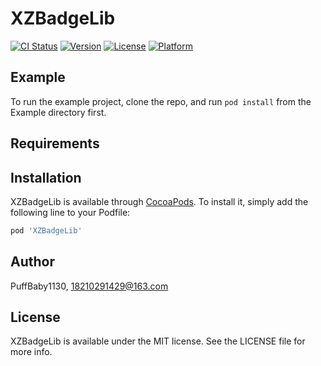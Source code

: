# XZBadgeLib

[![CI Status](http://img.shields.io/travis/PuffBaby1130/XZBadgeLib.svg?style=flat)](https://travis-ci.org/PuffBaby1130/XZBadgeLib)
[![Version](https://img.shields.io/cocoapods/v/XZBadgeLib.svg?style=flat)](http://cocoapods.org/pods/XZBadgeLib)
[![License](https://img.shields.io/cocoapods/l/XZBadgeLib.svg?style=flat)](http://cocoapods.org/pods/XZBadgeLib)
[![Platform](https://img.shields.io/cocoapods/p/XZBadgeLib.svg?style=flat)](http://cocoapods.org/pods/XZBadgeLib)

## Example

To run the example project, clone the repo, and run `pod install` from the Example directory first.

## Requirements

## Installation

XZBadgeLib is available through [CocoaPods](http://cocoapods.org). To install
it, simply add the following line to your Podfile:

```ruby
pod 'XZBadgeLib'
```

## Author

PuffBaby1130, 18210291429@163.com

## License

XZBadgeLib is available under the MIT license. See the LICENSE file for more info.
